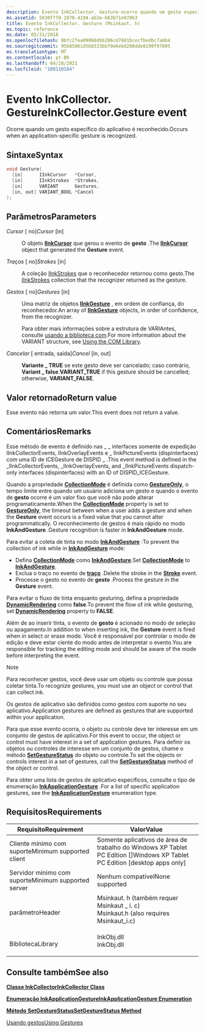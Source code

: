 ```yaml
---
description: Evento InkCollector. Gesture-ocorre quando um gesto específico do aplicativo é reconhecido.
ms.assetid: 5830f7f8-2870-4194-ab3e-b63b71e97063
title: Evento InkCollector. Gesture (Msinkaut. h)
ms.topic: reference
ms.date: 05/31/2018
ms.openlocfilehash: 0bfc2fea09060dbb206cd7681bcecfbedbc7a6b4
ms.sourcegitcommit: 95685061d5b0333bbf9e6ebd208dde8190f97005
ms.translationtype: MT
ms.contentlocale: pt-BR
ms.lasthandoff: 04/28/2021
ms.locfileid: "108110184"
---
```

# <a name="inkcollectorgesture-event"></a><span data-ttu-id="3e1aa-103">Evento InkCollector. Gesture</span><span class="sxs-lookup"><span data-stu-id="3e1aa-103">InkCollector.Gesture event</span></span>

<span data-ttu-id="3e1aa-104">Ocorre quando um gesto específico do aplicativo é reconhecido.</span><span class="sxs-lookup"><span data-stu-id="3e1aa-104">Occurs when an application-specific gesture is recognized.</span></span>

## <a name="syntax"></a><span data-ttu-id="3e1aa-105">Sintaxe</span><span class="sxs-lookup"><span data-stu-id="3e1aa-105">Syntax</span></span>


```C++
void Gesture(
  [in]      IInkCursor   *Cursor,
  [in]      IInkStrokes  *Strokes,
  [in]      VARIANT      Gestures,
  [in, out] VARIANT_BOOL *Cancel
);
```



## <a name="parameters"></a><span data-ttu-id="3e1aa-106">Parâmetros</span><span class="sxs-lookup"><span data-stu-id="3e1aa-106">Parameters</span></span>

<dl> <dt>

<span data-ttu-id="3e1aa-107">*Cursor* \[ no\]</span><span class="sxs-lookup"><span data-stu-id="3e1aa-107">*Cursor* \[in\]</span></span>
</dt> <dd>

<span data-ttu-id="3e1aa-108">O objeto [**IInkCursor**](/windows/desktop/api/msinkaut/nn-msinkaut-iinkcursor) que gerou o evento de **gesto** .</span><span class="sxs-lookup"><span data-stu-id="3e1aa-108">The [**IInkCursor**](/windows/desktop/api/msinkaut/nn-msinkaut-iinkcursor) object that generated the **Gesture** event.</span></span>

</dd> <dt>

<span data-ttu-id="3e1aa-109">*Traços* \[ no\]</span><span class="sxs-lookup"><span data-stu-id="3e1aa-109">*Strokes* \[in\]</span></span>
</dt> <dd>

<span data-ttu-id="3e1aa-110">A coleção [IInkStrokes](/previous-versions/windows/desktop/legacy/ms703293(v=vs.85)) que o reconhecedor retornou como gesto.</span><span class="sxs-lookup"><span data-stu-id="3e1aa-110">The [IInkStrokes](/previous-versions/windows/desktop/legacy/ms703293(v=vs.85)) collection that the recognizer returned as the gesture.</span></span>

</dd> <dt>

<span data-ttu-id="3e1aa-111">*Gestos* \[ no\]</span><span class="sxs-lookup"><span data-stu-id="3e1aa-111">*Gestures* \[in\]</span></span>
</dt> <dd>

<span data-ttu-id="3e1aa-112">Uma matriz de objetos [**IInkGesture**](/windows/desktop/api/msinkaut/nn-msinkaut-iinkgesture) , em ordem de confiança, do reconhecedor.</span><span class="sxs-lookup"><span data-stu-id="3e1aa-112">An array of [**IInkGesture**](/windows/desktop/api/msinkaut/nn-msinkaut-iinkgesture) objects, in order of confidence, from the recognizer.</span></span>

<span data-ttu-id="3e1aa-113">Para obter mais informações sobre a estrutura de VARIAntes, consulte [usando a biblioteca com](using-the-com-library.md).</span><span class="sxs-lookup"><span data-stu-id="3e1aa-113">For more information about the VARIANT structure, see [Using the COM Library](using-the-com-library.md).</span></span>

</dd> <dt>

<span data-ttu-id="3e1aa-114">*Cancelar* \[ entrada, saída\]</span><span class="sxs-lookup"><span data-stu-id="3e1aa-114">*Cancel* \[in, out\]</span></span>
</dt> <dd>

<span data-ttu-id="3e1aa-115">**Variante \_ TRUE** se este gesto deve ser cancelado; caso contrário, **Variant \_ false**.</span><span class="sxs-lookup"><span data-stu-id="3e1aa-115">**VARIANT\_TRUE** if this gesture should be cancelled; otherwise, **VARIANT\_FALSE**.</span></span>

</dd> </dl>

## <a name="return-value"></a><span data-ttu-id="3e1aa-116">Valor retornado</span><span class="sxs-lookup"><span data-stu-id="3e1aa-116">Return value</span></span>

<span data-ttu-id="3e1aa-117">Esse evento não retorna um valor.</span><span class="sxs-lookup"><span data-stu-id="3e1aa-117">This event does not return a value.</span></span>

## <a name="remarks"></a><span data-ttu-id="3e1aa-118">Comentários</span><span class="sxs-lookup"><span data-stu-id="3e1aa-118">Remarks</span></span>

<span data-ttu-id="3e1aa-119">Esse método de evento é definido nas \_ \_ interfaces somente de expedição IInkCollectorEvents, IInkOverlayEvents e \_ IInkPictureEvents (dispinterfaces) com uma ID de ICEGesture de DISPID \_ .</span><span class="sxs-lookup"><span data-stu-id="3e1aa-119">This event method is defined in the \_IInkCollectorEvents, \_IInkOverlayEvents, and \_IInkPictureEvents dispatch-only interfaces (dispinterfaces) with an ID of DISPID\_ICEGesture.</span></span>

<span data-ttu-id="3e1aa-120">Quando a propriedade [**CollectionMode**](/windows/desktop/api/msinkaut/nf-msinkaut-iinkcollector-get_collectionmode) é definida como [**GestureOnly**](/windows/desktop/api/msinkaut/ne-msinkaut-inkcollectionmode), o tempo limite entre quando um usuário adiciona um gesto e quando o evento de **gesto** ocorre é um valor fixo que você não pode alterar programaticamente.</span><span class="sxs-lookup"><span data-stu-id="3e1aa-120">When the [**CollectionMode**](/windows/desktop/api/msinkaut/nf-msinkaut-iinkcollector-get_collectionmode) property is set to [**GestureOnly**](/windows/desktop/api/msinkaut/ne-msinkaut-inkcollectionmode), the timeout between when a user adds a gesture and when the **Gesture** event occurs is a fixed value that you cannot alter programmatically.</span></span> <span data-ttu-id="3e1aa-121">O reconhecimento de gestos é mais rápido no modo **InkAndGesture** .</span><span class="sxs-lookup"><span data-stu-id="3e1aa-121">Gesture recognition is faster in **InkAndGesture** mode.</span></span>

<span data-ttu-id="3e1aa-122">Para evitar a coleta de tinta no modo [**InkAndGesture**](/windows/desktop/api/msinkaut/ne-msinkaut-inkcollectionmode) :</span><span class="sxs-lookup"><span data-stu-id="3e1aa-122">To prevent the collection of ink while in [**InkAndGesture**](/windows/desktop/api/msinkaut/ne-msinkaut-inkcollectionmode) mode:</span></span>

-   <span data-ttu-id="3e1aa-123">Defina [**CollectionMode**](/windows/desktop/api/msinkaut/nf-msinkaut-iinkcollector-get_collectionmode) como [**InkAndGesture**](/windows/desktop/api/msinkaut/ne-msinkaut-inkcollectionmode).</span><span class="sxs-lookup"><span data-stu-id="3e1aa-123">Set [**CollectionMode**](/windows/desktop/api/msinkaut/nf-msinkaut-iinkcollector-get_collectionmode) to [**InkAndGesture**](/windows/desktop/api/msinkaut/ne-msinkaut-inkcollectionmode).</span></span>
-   <span data-ttu-id="3e1aa-124">Exclua o traço no evento de [**traço**](inkcollector-stroke.md) .</span><span class="sxs-lookup"><span data-stu-id="3e1aa-124">Delete the stroke in the [**Stroke**](inkcollector-stroke.md) event.</span></span>
-   <span data-ttu-id="3e1aa-125">Processe o gesto no evento de **gesto** .</span><span class="sxs-lookup"><span data-stu-id="3e1aa-125">Process the gesture in the **Gesture** event.</span></span>

<span data-ttu-id="3e1aa-126">Para evitar o fluxo de tinta enquanto gesturing, defina a propriedade [**DynamicRendering**](/windows/desktop/api/msinkaut/nf-msinkaut-iinkoverlay-get_dynamicrendering) como **false**.</span><span class="sxs-lookup"><span data-stu-id="3e1aa-126">To prevent the flow of ink while gesturing, set [**DynamicRendering**](/windows/desktop/api/msinkaut/nf-msinkaut-iinkoverlay-get_dynamicrendering) property to **FALSE**.</span></span>

<span data-ttu-id="3e1aa-127">Além de ao inserir tinta, o evento de **gesto** é acionado no modo de seleção ou apagamento.</span><span class="sxs-lookup"><span data-stu-id="3e1aa-127">In addition to when inserting ink, the **Gesture** event is fired when in select or erase mode.</span></span> <span data-ttu-id="3e1aa-128">Você é responsável por controlar o modo de edição e deve estar ciente do modo antes de interpretar o evento.</span><span class="sxs-lookup"><span data-stu-id="3e1aa-128">You are responsible for tracking the editing mode and should be aware of the mode before interpreting the event.</span></span>

> [!Note]  
> <span data-ttu-id="3e1aa-129">Para reconhecer gestos, você deve usar um objeto ou controle que possa coletar tinta.</span><span class="sxs-lookup"><span data-stu-id="3e1aa-129">To recognize gestures, you must use an object or control that can collect ink.</span></span>

 

<span data-ttu-id="3e1aa-130">Os gestos de aplicativo são definidos como gestos com suporte no seu aplicativo.</span><span class="sxs-lookup"><span data-stu-id="3e1aa-130">Application gestures are defined as gestures that are supported within your application.</span></span>

<span data-ttu-id="3e1aa-131">Para que esse evento ocorra, o objeto ou controle deve ter interesse em um conjunto de gestos de aplicativo.</span><span class="sxs-lookup"><span data-stu-id="3e1aa-131">For this event to occur, the object or control must have interest in a set of application gestures.</span></span> <span data-ttu-id="3e1aa-132">Para definir os objetos ou controles de interesse em um conjunto de gestos, chame o método [**SetGestureStatus**](/windows/desktop/api/msinkaut/nf-msinkaut-iinkcollector-setgesturestatus) do objeto ou controle.</span><span class="sxs-lookup"><span data-stu-id="3e1aa-132">To set the objects or controls interest in a set of gestures, call the [**SetGestureStatus**](/windows/desktop/api/msinkaut/nf-msinkaut-iinkcollector-setgesturestatus) method of the object or control.</span></span>

<span data-ttu-id="3e1aa-133">Para obter uma lista de gestos de aplicativo específicos, consulte o tipo de enumeração [**InkApplicationGesture**](/windows/desktop/api/msinkaut/ne-msinkaut-inkapplicationgesture) .</span><span class="sxs-lookup"><span data-stu-id="3e1aa-133">For a list of specific application gestures, see the [**InkApplicationGesture**](/windows/desktop/api/msinkaut/ne-msinkaut-inkapplicationgesture) enumeration type.</span></span>

## <a name="requirements"></a><span data-ttu-id="3e1aa-134">Requisitos</span><span class="sxs-lookup"><span data-stu-id="3e1aa-134">Requirements</span></span>



| <span data-ttu-id="3e1aa-135">Requisito</span><span class="sxs-lookup"><span data-stu-id="3e1aa-135">Requirement</span></span> | <span data-ttu-id="3e1aa-136">Valor</span><span class="sxs-lookup"><span data-stu-id="3e1aa-136">Value</span></span> |
|-------------------------------------|---------------------------------------------------------------------------------------------------------------------|
| <span data-ttu-id="3e1aa-137">Cliente mínimo com suporte</span><span class="sxs-lookup"><span data-stu-id="3e1aa-137">Minimum supported client</span></span><br/> | <span data-ttu-id="3e1aa-138">Somente aplicativos de área de trabalho do Windows XP Tablet PC Edition \[\]</span><span class="sxs-lookup"><span data-stu-id="3e1aa-138">Windows XP Tablet PC Edition \[desktop apps only\]</span></span><br/>                                                       |
| <span data-ttu-id="3e1aa-139">Servidor mínimo com suporte</span><span class="sxs-lookup"><span data-stu-id="3e1aa-139">Minimum supported server</span></span><br/> | <span data-ttu-id="3e1aa-140">Nenhum compatível</span><span class="sxs-lookup"><span data-stu-id="3e1aa-140">None supported</span></span><br/>                                                                                           |
| <span data-ttu-id="3e1aa-141">parâmetro</span><span class="sxs-lookup"><span data-stu-id="3e1aa-141">Header</span></span><br/>                   | <dl> <span data-ttu-id="3e1aa-142"><dt>Msinkaut. h (também requer Msinkaut \_ i. c)</dt></span><span class="sxs-lookup"><span data-stu-id="3e1aa-142"><dt>Msinkaut.h (also requires Msinkaut\_i.c)</dt></span></span> </dl> |
| <span data-ttu-id="3e1aa-143">Biblioteca</span><span class="sxs-lookup"><span data-stu-id="3e1aa-143">Library</span></span><br/>                  | <dl> <span data-ttu-id="3e1aa-144"><dt>InkObj.dll</dt></span><span class="sxs-lookup"><span data-stu-id="3e1aa-144"><dt>InkObj.dll</dt></span></span> </dl>                               |



## <a name="see-also"></a><span data-ttu-id="3e1aa-145">Consulte também</span><span class="sxs-lookup"><span data-stu-id="3e1aa-145">See also</span></span>

<dl> <dt>

[<span data-ttu-id="3e1aa-146">**Classe InkCollector**</span><span class="sxs-lookup"><span data-stu-id="3e1aa-146">**InkCollector Class**</span></span>](inkcollector-class.md)
</dt> <dt>

[<span data-ttu-id="3e1aa-147">**Enumeração InkApplicationGesture**</span><span class="sxs-lookup"><span data-stu-id="3e1aa-147">**InkApplicationGesture Enumeration**</span></span>](/windows/desktop/api/msinkaut/ne-msinkaut-inkapplicationgesture)
</dt> <dt>

[<span data-ttu-id="3e1aa-148">**Método SetGestureStatus**</span><span class="sxs-lookup"><span data-stu-id="3e1aa-148">**SetGestureStatus Method**</span></span>](/windows/desktop/api/msinkaut/nf-msinkaut-iinkcollector-setgesturestatus)
</dt> <dt>

[<span data-ttu-id="3e1aa-149">Usando gestos</span><span class="sxs-lookup"><span data-stu-id="3e1aa-149">Using Gestures</span></span>](using-gestures.md)
</dt> </dl>

 

